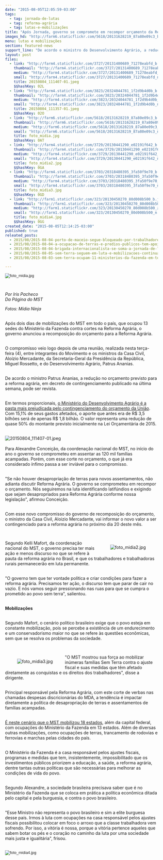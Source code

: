 ```yaml
---
date: "2015-08-05T12:05:59-03:00"
tags:
  - tag: jornada-de-lutas
  - tag: reforma-agrária
  - tag: lutas-e-mobilizações
title: "Após Jornada, governo se compromete em recompor orçamento da Reforma Agrária"
images_hd: "http://farm6.staticflickr.com/5618/20131628219_87a80e09c3_b.jpg"
menu: lutas e mobilizações
section: featured-news
support_line: "De acordo o ministro do Desenvolvimento Agrário, a redução no orçamento previsto em decreto de contingenciamento, pode ser revista."
layout: post
files:
  - link: "http://farm4.staticflickr.com/3727/20131400689_71278eabfd_b.jpg"
    thumbnail: "http://farm4.staticflickr.com/3727/20131400689_71278eabfd_t.jpg"
    medium: "http://farm4.staticflickr.com/3727/20131400689_71278eabfd_z.jpg"
    small: "http://farm4.staticflickr.com/3727/20131400689_71278eabfd_n.jpg"
    title: 20150804_111407-01.jpeg
    $$hashKey: 02L
  - link: "http://farm4.staticflickr.com/3823/20324044781_1f2d9b4d0b_b.jpg"
    thumbnail: "http://farm4.staticflickr.com/3823/20324044781_1f2d9b4d0b_t.jpg"
    medium: "http://farm4.staticflickr.com/3823/20324044781_1f2d9b4d0b_z.jpg"
    small: "http://farm4.staticflickr.com/3823/20324044781_1f2d9b4d0b_n.jpg"
    title: 20150804_111357-01.jpeg
    $$hashKey: 02O
  - link: "http://farm6.staticflickr.com/5618/20131628219_87a80e09c3_b.jpg"
    thumbnail: "http://farm6.staticflickr.com/5618/20131628219_87a80e09c3_t.jpg"
    medium: "http://farm6.staticflickr.com/5618/20131628219_87a80e09c3_z.jpg"
    small: "http://farm6.staticflickr.com/5618/20131628219_87a80e09c3_n.jpg"
    title: foto_midia.jpg
    $$hashKey: 0AT
  - link: "http://farm4.staticflickr.com/3729/20130441290_e02191f642_b.jpg"
    thumbnail: "http://farm4.staticflickr.com/3729/20130441290_e02191f642_t.jpg"
    medium: "http://farm4.staticflickr.com/3729/20130441290_e02191f642_z.jpg"
    small: "http://farm4.staticflickr.com/3729/20130441290_e02191f642_n.jpg"
    title: foto_midia2.jpg
    $$hashKey: 0GA
  - link: "http://farm4.staticflickr.com/3703/20318480395_3fa50f9e70_b.jpg"
    thumbnail: "http://farm4.staticflickr.com/3703/20318480395_3fa50f9e70_t.jpg"
    medium: "http://farm4.staticflickr.com/3703/20318480395_3fa50f9e70_z.jpg"
    small: "http://farm4.staticflickr.com/3703/20318480395_3fa50f9e70_n.jpg"
    title: foto_midia3.jpg
    $$hashKey: 0GD
  - link: "http://farm1.staticflickr.com/323/20130450270_80d008b500_b.jpg"
    thumbnail: "http://farm1.staticflickr.com/323/20130450270_80d008b500_t.jpg"
    medium: "http://farm1.staticflickr.com/323/20130450270_80d008b500_z.jpg"
    small: "http://farm1.staticflickr.com/323/20130450270_80d008b500_n.jpg"
    title: foto_midia4.jpg
    $$hashKey: 0GG
created_date: "2015-08-05T12:14:25-03:00"
published: true
releated_posts:
  - 2015/08/2015-08-04-porto-de-maceio-segue-bloqueado-por-trabalhadores-rurais.md
  - 2015/08/2015-08-04-a-ocupacao-de-terras-e-predios-publicos-tem-apoio-na-lei.md
  - 2015/08/2015-08-04-brigada-internacionalista-se-soma-a-jornada-de-lutas-no-para.md
  - 2015/08/2015-08-05-sem-terra-seguem-em-luta-e-mobilizacoes-continuam-em-todo-o-pais.md
  - 2015/08/2015-08-03-sem-terra-ocupam-11-ministerios-da-fazenda-em-todo-o-pais.md

---
```

<div style="color: rgb(34, 34, 34); font-family: arial, sans-serif; font-size: 12.8000001907349px; line-height: normal;"><img alt="foto_midia.jpg" src="http://farm6.staticflickr.com/5618/20131628219_87a80e09c3_b.jpg" /></div>

<div style="color: rgb(34, 34, 34); font-family: arial, sans-serif; font-size: 12.8000001907349px; line-height: normal;">&nbsp;</div>

<div style="color: rgb(34, 34, 34); font-family: arial, sans-serif; font-size: 12.8000001907349px; line-height: normal;">&nbsp;</div>

<div>
<p><em>Por Iris Pacheco<br />
Da P&aacute;gina do MST&nbsp;</em></p>

<p><em>Fotos: M&iacute;dia Ninja</em></p>

<p><br />
Ap&oacute;s dois dias de mobiliza&ccedil;&otilde;es do MST em todo o pa&iacute;s, que ocupou 13 sedes do Minist&eacute;rio da Fazenda contra cortes na Reforma Agr&aacute;ria, o governo anunciou a recomposi&ccedil;&atilde;o do or&ccedil;amento para a Reforma Agr&aacute;ria.</p>

<p><br />
O compromisso veio logo depois de&nbsp;uma reuni&atilde;o, realizada nesta ter&ccedil;a-feira (4), entre integrantes do Movimento e os ministros da Casa Civil, Alo&iacute;zio Mercadante, da Secretaria-Geral da Presid&ecirc;ncia da Rep&uacute;blica, Miguel Rossetto, e do Desenvolvimento Agr&aacute;rio, Patrus Ananias.</p>

<p><br />
De acordo o ministro Patrus Ananias, a redu&ccedil;&atilde;o no or&ccedil;amento previsto para a reforma agr&aacute;ria, em decreto de contingenciamento publicado na &uacute;ltima semana, pode ser revista.</p>

<p><br />
Em termos proporcionais, <a href="http://www.mst.org.br/2015/08/03/o-governo-precisa-ter-coragem-de-rever-sua-politica-economica-afirma-sem-terra.html">o Minist&eacute;rio do Desenvolvimento Agr&aacute;rio&nbsp;&eacute; a pasta mais prejudicada pelo contingenciamento do or&ccedil;amento da Uni&atilde;o</a>. Com 15,1% de seus gastos afetados, o aporte que antes era de R$ 3,5 bilh&otilde;es ser&aacute; de apenas R$ 1,8 bilh&atilde;o. O valor representa uma redu&ccedil;&atilde;o de quase 50% do montante previsto inicialmente na Lei Or&ccedil;ament&aacute;ria de 2015.<br />
&nbsp;</p>

<p><img alt="20150804_111407-01.jpeg" src="http://farm4.staticflickr.com/3727/20131400689_71278eabfd_b.jpg" /><br />
<br />
Para Alexandre Concei&ccedil;&atilde;o, da coordena&ccedil;&atilde;o nacional do MST, no in&iacute;cio do ano o governo se comprometeu em assentar as 120 mil fam&iacute;lias acampadas. Por&eacute;m, com esse corte no or&ccedil;amento, o que j&aacute; era considerado&nbsp;&iacute;nfimo passa a ser invi&aacute;vel para o&nbsp;compromisso.</p>

<p><br />
&quot;Se n&atilde;o houver desapropria&ccedil;&atilde;o de terras para novos assentamentos, n&atilde;o adianta discutir Reforma Agr&aacute;ria. O governo se comprometeu em recompor o or&ccedil;amento. N&oacute;s seguiremos na luta&nbsp;identificando latif&uacute;ndios e exigindo que sejam desapropriados para Reforma Agr&aacute;ria conforme nossa legisla&ccedil;&atilde;o&quot;, afirmou Concei&ccedil;&atilde;o.</p>

<p><br />
Com esse novo compromisso do governo de recomposi&ccedil;&atilde;o do or&ccedil;amento, o ministro da Casa Civil, Aloizio Mercadante,&nbsp;vai informar o novo valor a ser contingenciado para a reforma agr&aacute;ria&nbsp;no pr&oacute;ximo dia 20 deste m&ecirc;s.</p>

<p>&nbsp;</p>

<figure class="image" style="float:right"><img alt="foto_midia2.jpg" src="http://farm4.staticflickr.com/3729/20130441290_e02191f642_b.jpg" />
<figcaption></figcaption>
</figure>

<p>Segundo Kelli Mafort, da coordena&ccedil;&atilde;o nacional do MST, o governo precisa ter mais a&ccedil;&atilde;o e menos discurso no que se refere &agrave; pauta da reforma agr&aacute;ria no Brasil, e que os trabalhadores e trabalhadoras rurais permanecer&atilde;o em luta permanente.</p>

<p><br />
&quot;O governo tem que ter vontade pol&iacute;tica e criar condi&ccedil;&otilde;es para fazer a reforma agr&aacute;ria. Precisamos ter a&ccedil;&atilde;o, o discurso tem que parar de cair no vazio. E n&oacute;s vamos seguir pressionando nas ruas para que se cumpra o prometido ao povo sem terra&quot;, salientou.&nbsp;</p>

<p><br />
<strong>Mobiliza&ccedil;&otilde;es</strong></p>

<p><br />
Segundo Mafort, o&nbsp;cen&aacute;rio pol&iacute;tico brasileiro exige que o povo esteja em constante mobiliza&ccedil;&atilde;o, pois se percebe a exist&ecirc;ncia de um endurecimento e um conservadorismo maior no que se refere &agrave;s quest&otilde;es econ&ocirc;micas, sem que se resolva os problemas da sociedade.</p>

<p>&nbsp;</p>

<figure class="image" style="float:left"><img alt="foto_midia3.jpg" src="http://farm4.staticflickr.com/3703/20318480395_3fa50f9e70_b.jpg" />
<figcaption></figcaption>
</figure>

<p>&quot;O MST mostrou sua for&ccedil;a ao mobilizar in&uacute;meras fam&iacute;lias Sem Terra contra o ajuste fiscal e suas medidas que t&ecirc;m afetado diretamente as conquistas e os direitos dos trabalhadores&quot;, disse a dirigente.&nbsp;</p>

<p><br />
Principal respons&aacute;vel pela Reforma Agr&aacute;ria, com este corte de verbas nas chamadas despesas discricion&aacute;rias do MDA, a tend&ecirc;ncia &eacute; impactar diretamente a pol&iacute;tica de desapropria&ccedil;&atilde;o de terras e assentamentos de fam&iacute;lias acampadas.</p>

<p><br />
<a href="http://www.mst.org.br/2015/08/03/sem-terra-ocupam-11-ministerios-da-fazenda-em-todo-o-pais.html">&Eacute; neste cen&aacute;rio que o MST mobilizou 18 estados</a>, al&eacute;m da capital federal, com ocupa&ccedil;&otilde;es do Minist&eacute;rio da Fazenda em 13 estados. Al&eacute;m de diversas outras mobiliza&ccedil;&otilde;es, como ocupa&ccedil;&otilde;es de terras, trancamento de rodovias e ferrovias e marchas pelas cidades do pa&iacute;s.</p>

<p><br />
O Minist&eacute;rio da Fazenda &eacute; a casa respons&aacute;vel pelos ajustes fiscais, programas e medidas que tem, insistentemente, impossibilitado que os investimentos p&uacute;blicos priorizem a educa&ccedil;&atilde;o, a sa&uacute;de, a reforma agr&aacute;ria, dentre tantas outras pol&iacute;ticas que s&atilde;o necess&aacute;rias para melhorar as condi&ccedil;&otilde;es de vida do povo.</p>

<p><br />
Segundo Alexandre, a sociedade brasileira precisava saber que &eacute; no Minist&eacute;rio da Fazenda que se coloca em pr&aacute;tica a pol&iacute;tica econ&ocirc;mica ditada pelo capital e pela burguesia, e contra o povo brasileiro.</p>

<p><br />
&quot;Esse Ministro n&atilde;o representa o povo brasileiro e sim a elite burguesa desse pa&iacute;s. Irmos &agrave; luta com ocupa&ccedil;&otilde;es na casa respons&aacute;vel pelos ajustes fiscais possibilitou colocar em foco o arroxo que a classe trabalhadora vem sofrendo. Por isso, a vit&oacute;ria &eacute; nossa, porque a vit&oacute;ria pertence aqueles que sabem botar os p&eacute;s e o cora&ccedil;&atilde;o no caminho da luta por uma sociedade mais justa e igualit&aacute;ria&quot;, frisou.<br />
&nbsp;</p>
</div>

<div style="color: rgb(34, 34, 34); font-family: arial, sans-serif; font-size: 12.8000001907349px; line-height: normal;">
<p><img alt="foto_midia4.jpg" src="http://farm1.staticflickr.com/323/20130450270_80d008b500_b.jpg" /></p>
</div>
